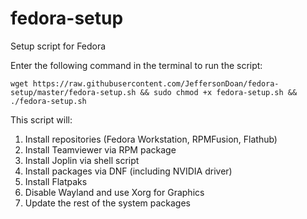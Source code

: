 # fedora-setup
Setup script for Fedora

Enter the following command in the terminal to run the script:

`wget https://raw.githubusercontent.com/JeffersonDoan/fedora-setup/master/fedora-setup.sh && sudo chmod +x fedora-setup.sh && ./fedora-setup.sh`

This script will:
1. Install repositories (Fedora Workstation, RPMFusion, Flathub)
2. Install Teamviewer via RPM package
3. Install Joplin via shell script
4. Install packages via DNF (including NVIDIA driver)
5. Install Flatpaks
6. Disable Wayland and use Xorg for Graphics
7. Update the rest of the system packages
